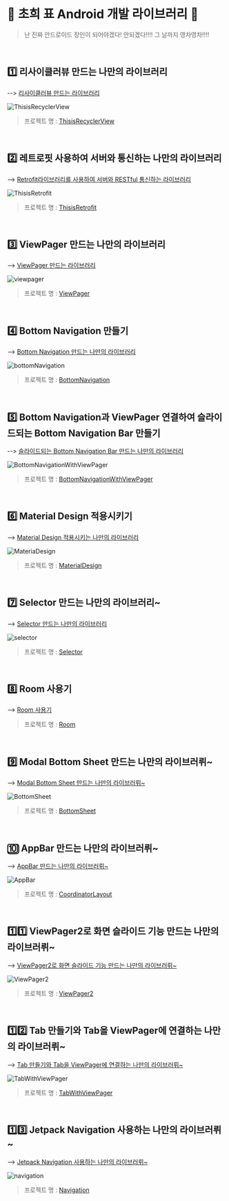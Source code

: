 # 🌱 초희 표 Android 개발 라이브러리 🌱

> 난 진짜 안드로이드 장인이 되어야겠다! 안되겠다!!!! 그 날까지 영차영차!!!!

<br>

## 1️⃣ 리사이클러뷰 만드는 나만의 라이브러리

--> [리사이클러뷰 만드는 라이브러리](https://github.com/choheeis/Android_YoungChaYoungCha/blob/master/%EB%A6%AC%EB%93%9C%EB%AF%B8%EB%AA%A8%EC%9D%8C%EC%A7%91/ThisisRecyclerView%EC%97%90%20%EB%8C%80%ED%95%9C%20%EB%A6%AC%EB%93%9C%EB%AF%B8~.md)

![ThisisRecyclerView](./resource/gif/ThisisRecyclerView.gif)

> 프로젝트 명 : [ThisisRecyclerView](https://github.com/choheeis/Android_YoungChaYoungCha/tree/master/ThisisRecyclerView)

<br>

## 2️⃣ 레트로핏 사용하여 서버와 통신하는 나만의 라이브러리

--> [Retrofit라이브러리를 사용하여 서버와 RESTful 통신하는 라이브러리](https://github.com/choheeis/Android_YoungChaYoungCha/blob/master/%EB%A6%AC%EB%93%9C%EB%AF%B8%EB%AA%A8%EC%9D%8C%EC%A7%91/ThisisRetrofit%EC%97%90%20%EB%8C%80%ED%95%9C%20%EB%A6%AC%EB%93%9C%EB%AF%B8!.md)

![ThisisRetrofit](./resource/gif/ThisisRetrofit.gif)

> 프로젝트 명 : [ThisisRetrofit](https://github.com/choheeis/Android_YoungChaYoungCha/tree/master/ThisisRetrofit)
<br>

## 3️⃣ ViewPager 만드는 나만의 라이브러리

--> [ViewPager 만드는 라이브러리](https://choheeis.github.io/%EC%95%88%EB%93%9C%EB%A1%9C%EC%9D%B4%EB%93%9C/2020/03/01/ViewPager.html)

![viewpager](./resource/gif/viewpager.gif)

> 프로젝트 명 : [ViewPager](https://github.com/choheeis/Android_YoungChaYoungCha/tree/master/ViewPager)

<br>

## 4️⃣ Bottom Navigation 만들기

--> [Bottom Navigation 만드는 나만의 라이브러리](https://choheeis.github.io/%EC%95%88%EB%93%9C%EB%A1%9C%EC%9D%B4%EB%93%9C/2020/03/01/BottomNavigation.html)

![bottomNavigation](./resource/gif/BottomNavigation3.gif)

> 프로젝트 명 : [BottomNavigation](https://github.com/choheeis/Android_YoungChaYoungCha/tree/master/BottomNavigation)

<br>

## 5️⃣ Bottom Navigation과 ViewPager 연결하여 슬라이드되는 Bottom Navigation Bar 만들기

--> [슬라이드되는 Bottom Navigation Bar 만드는 나만의 라이브러리](https://choheeis.github.io/%EC%95%88%EB%93%9C%EB%A1%9C%EC%9D%B4%EB%93%9C/2020/03/01/BottomNavigationSwipe.html)

![BottomNavigationWithViewPager](./resource/gif/BottomNavigationWithViewPager.gif)

> 프로젝트 명 : [BottomNavigationWithViewPager](https://github.com/choheeis/Android_YoungChaYoungCha/tree/master/BottomNavigationWithViewPager)

<br>

## 6️⃣ Material Design 적용시키기

--> [Material Design 적용시키는 나만의 라이브러리](https://choheeis.github.io/android/2020/04/06/%EC%95%88%EB%93%9C%EB%A1%9C%EC%9D%B4%EB%93%9C-%EB%A8%B8%ED%84%B0%EB%A6%AC%EC%96%BC-%EB%94%94%EC%9E%90%EC%9D%B81.html)

![MateriaDesign](./resource/gif/MaterialDesign.gif)

> 프로젝트 명 : [MaterialDesign](https://github.com/choheeis/Android_YoungChaYoungCha/tree/master/MaterialDesign)

<br>

## 7️⃣ Selector 만드는 나만의 라이브러리~

--> [Selector 만드는 나만의 라이브러리](https://choheeis.github.io/%EC%95%88%EB%93%9C%EB%A1%9C%EC%9D%B4%EB%93%9C/2020/04/15/Selector.html)

![selector](./resource/gif/selector.gif)

> 프로젝트 명 : [Selector](https://github.com/choheeis/Android_YoungChaYoungCha/tree/master/Selector)

<br>

## 8️⃣ Room 사용기

--> [Room 사용기](https://choheeis.github.io/%EC%95%88%EB%93%9C%EB%A1%9C%EC%9D%B4%EB%93%9C/2020/04/17/Room.html)

> 프로젝트 명 : [Room](https://github.com/choheeis/Android_YoungChaYoungCha/tree/master/Room)

<br>

## 9️⃣ Modal Bottom Sheet 만드는 나만의 라이브러뤼~

--> [Modal Bottom Sheet 만드는 나만의 라이브러뤼~](https://choheeis.github.io/%EC%95%88%EB%93%9C%EB%A1%9C%EC%9D%B4%EB%93%9C/2020/05/02/BottomSheet.html)

![BottomSheet](./resource/gif/BottomSheet.gif)

> 프로젝트 명 : [BottomSheet](https://github.com/choheeis/Android_YoungChaYoungCha/tree/master/BottomSheet)

<br>

## 🔟 AppBar 만드는 나만의 라이브러뤼~

--> [AppBar 만드는 나만의 라이브러뤼~](https://choheeis.github.io/newblog//articles/2020-10/AppBar)

![AppBar](./resource/gif/AppBar.gif)

> 프로젝트 명 : [CoordinatorLayout](https://github.com/choheeis/Android_YoungChaYoungCha/tree/master/CoordinatorLayout)

<br>

## 1️⃣1️⃣ ViewPager2로 화면 슬라이드 기능 만드는 나만의 라이브러뤼~

--> [ViewPager2로 화면 슬라이드 기능 만드는 나만의 라이브러뤼~](https://choheeis.github.io/newblog//articles/2020-08/ViewPager2)

![ViewPager2](./resource/gif/ViewPager2.gif)

> 프로젝트 명 : [ViewPager2](https://github.com/choheeis/Android_YoungChaYoungCha/tree/master/ViewPager2)

<br>

## 1️⃣2️⃣ Tab 만들기와 Tab을 ViewPager에 연결하는 나만의 라이브러뤼~ 

--> [Tab 만들기와 Tab을 ViewPager에 연결하는 나만의 라이브러뤼~ ](https://choheeis.github.io/newblog//articles/2020-08/Tab)

![TabWithViewPager](./resource/gif/TabWithViewPager.gif)

> 프로젝트 명 : [TabWithViewPager](https://github.com/choheeis/Android_YoungChaYoungCha/tree/master/TabWithViewPager)

<br>

## 1️⃣3️⃣ Jetpack Navigation 사용하는 나만의 라이브러뤼~

--> [Jetpack Navigation 사용하는 나만의 라이브러뤼~ ](https://choheeis.github.io/newblog//articles/2020-08/navigation)

![navigation](./resource/gif/navigation.gif)

> 프로젝트 명 : [Navigation](https://github.com/choheeis/Android_YoungChaYoungCha/tree/master/Navigation)

<br>
